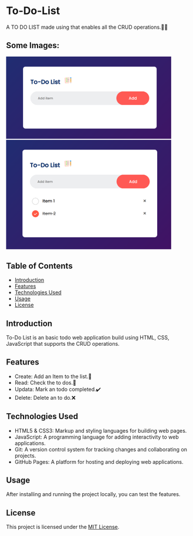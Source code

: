 # To-Do-List
A TO DO LIST made using that enables all the CRUD operations.📝📝

## Some Images:
<img width="450px;" src="images/Screenshot 2023-11-21 235308.png"/>
<img width="450px;" src="images/Screenshot 2023-11-21 235326.png"/>

## Table of Contents
- [Introduction](#introduction)
- [Features](#features)
- [Technologies Used](#technologies-used)
- [Usage](#usage)
- [License](#license)

## Introduction
To-Do List is an basic todo web application build using HTML, CSS, JavaScript that supports the CRUD operations.

## Features
- Create: Add an Item to the list.📝
- Read: Check the to dos.📖
- Updata: Mark an todo completed.✔️
- Delete: Delete an to do.❌

## Technologies Used
- HTML5 & CSS3: Markup and styling languages for building web pages.
- JavaScript: A programming language for adding interactivity to web applications.
- Git: A version control system for tracking changes and collaborating on projects.
- GitHub Pages: A platform for hosting and deploying web applications.

## Usage
After installing and running the project locally, you can test the features.

## License
This project is licensed under the [MIT License](LICENSE).
